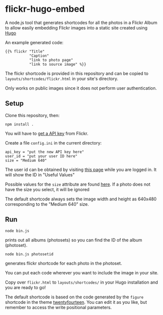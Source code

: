 flickr-hugo-embed
=================

A node.js tool that generates shortcodes for all the photos in a Flickr Album
to allow easily embedding Flickr images into a static site created using
[Hugo](http://gohugo.io)

An example generated code:

    {{% flickr "Title"
               "Caption"
               "link to photo page"
               "link to source image" %}}

The flickr shortcode is provided in this repository and can be copied to
`layouts/shortcodes/flickr.html` in your site's directory.

Only works on public images since it does not perform user authentication.

Setup
-----

Clone this repository, then:

    npm install .

You will have to [get a API key][getkey] from Flickr.

[getkey]: https://www.flickr.com/services/apps/create/apply/

Create a file `config.ini` in the current directory:

    api_key = "put the new API key here"
    user_id = "put your user ID here"
    size = "Medium 640"

The user id can be obtained by visiting [this page][getphotos] while you are
logged in. It will show the ID in "Useful Values"

[getphotos]: https://www.flickr.com/services/api/explore/flickr.photosets.getPhotos

Possible values for the `size` attribute are found [here][sizes]. If a photo
does not have the size you select, it will be ignored

[sizes]: https://www.flickr.com/services/api/flickr.photos.getSizes.html

The default shortcode always sets the image width and height as 640x480
corresponding to the "Medium 640" size.

Run
---

    node bin.js

prints out all albums (photosets) so you can find the ID of the album
(photoset).

    node bin.js photosetid

generates flickr shortcode for each photo in the photoset.

You can put each code wherever you want to include the image in your site.

Copy over `flickr.html` to `layouts/shortcodes/` in your Hugo installation and you
are ready to go!

The default shortcode is based on the code generated by the `figure` shortcode
in the theme [twentyfourteen](https://github.com/jaden/twentyfourteen). You can
edit it as you like, but remember to access the write positional parameters.
